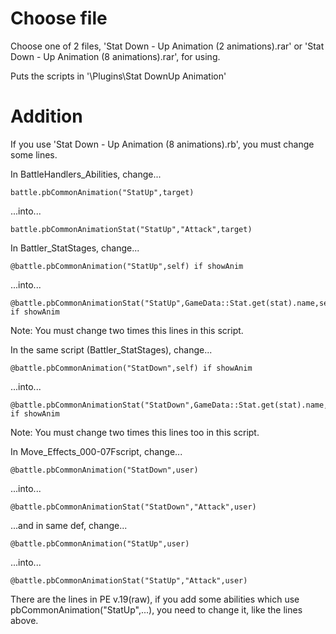 # Choose file 

Choose one of 2 files, 'Stat Down - Up Animation (2 animations).rar' or 'Stat Down - Up Animation (8 animations).rar', for using.

Puts the scripts in '\Plugins\Stat DownUp Animation'



# Addition 

If you use 'Stat Down - Up Animation (8 animations).rb', you must change some lines.



In BattleHandlers_Abilities, change...

	battle.pbCommonAnimation("StatUp",target)

...into...

	battle.pbCommonAnimationStat("StatUp","Attack",target)

In Battler_StatStages, change...

	@battle.pbCommonAnimation("StatUp",self) if showAnim

...into...

	@battle.pbCommonAnimationStat("StatUp",GameData::Stat.get(stat).name,self) if showAnim



Note: You must change two times this lines in this script.



In the same script (Battler_StatStages), change...

	@battle.pbCommonAnimation("StatDown",self) if showAnim

...into...

	@battle.pbCommonAnimationStat("StatDown",GameData::Stat.get(stat).name,self) if showAnim



Note: You must change two times this lines too in this script.



In Move_Effects_000-07Fscript, change...

	@battle.pbCommonAnimation("StatDown",user)

...into...

	@battle.pbCommonAnimationStat("StatDown","Attack",user)

...and in same def, change...

	@battle.pbCommonAnimation("StatUp",user)

...into...

	@battle.pbCommonAnimationStat("StatUp","Attack",user)



There are the lines in PE v.19(raw), if you add some abilities which use pbCommonAnimation("StatUp",...), you need to change it, like the lines above.